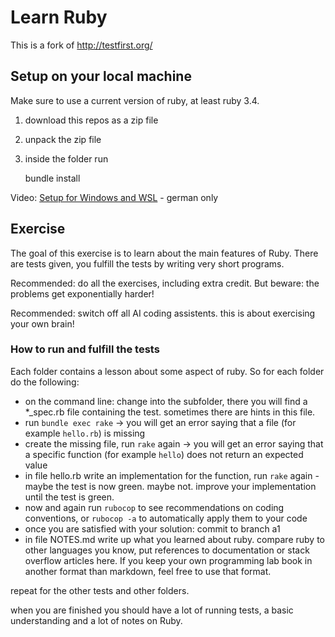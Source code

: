 # Learn Ruby

This is a fork of http://testfirst.org/


## Setup on your local machine

Make sure to use a current version of ruby, at least ruby 3.4.

1. download this repos as a zip file

2. unpack the zip file

3. inside the folder run

    bundle install


Video: [Setup for Windows and WSL](https://youtu.be/sxymHHjoj_Y) - german only



## Exercise

The goal of this exercise is to learn about the main features of
Ruby. There are tests given, you fulfill the tests by writing
very short programs.


Recommended: do all the exercises, including extra credit. But beware: the
problems get exponentially harder!


Recommended: switch off all AI coding assistents.  this is about
exercising your own brain!


### How to run and fulfill the tests

Each folder contains a lesson about some aspect of ruby.
So for each folder do the following:

- on the command line: change into the subfolder, there you will find a \*\_spec.rb file
  containing the test. sometimes there are hints in this file.
- run `bundle exec rake` → you will get an error
  saying that a file (for example `hello.rb`) is missing
- create the missing file, run `rake` again → you will get an
  error saying that a specific function (for example `hello`) does not return an expected value
- in file hello.rb write an implementation for the function, run `rake` again - maybe the test is now green. maybe not. improve your implementation until the test is green.
- now and again run `rubocop` to see recommendations on coding conventions, or `rubocop -a` to automatically apply them to your code
- once you are satisfied with your solution: commit to branch a1
- in file NOTES.md write up what you learned about ruby. compare ruby to other languages you know, put references to documentation or stack overflow articles here. If you keep your own programming lab book in another format than markdown, feel free to use that format.

repeat for the other tests and other folders.

when you are finished you should have a lot of running tests,
a basic understanding and a lot of notes on Ruby.

